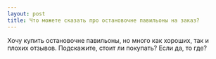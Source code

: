 ```yaml
---
layout: post 
title: Что можете сказать про остановочне павильоны на заказ? 
--- 
```

Хочу купить остановочне павильоны, но много как хороших, так и плохих отзывов. Подскажите, стоит ли покупать? Если да, то где?